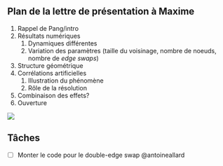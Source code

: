 ## Plan de la lettre de présentation à Maxime

1. Rappel de Pang/intro
2. Résultats numériques
    1. Dynamiques différentes
    2. Variation des paramètres (taille du voisinage, nombre de noeuds, nombre de _edge swaps_)
3. Structure géométrique
4. Corrélations artificielles
    1. Illustration du phénomène
    2. Rôle de la résolution
5. Combinaison des effets?
6. Ouverture

![](IMG_9354.HEIC)

## Tâches

- [ ] Monter le code pour le double-edge swap @antoineallard
